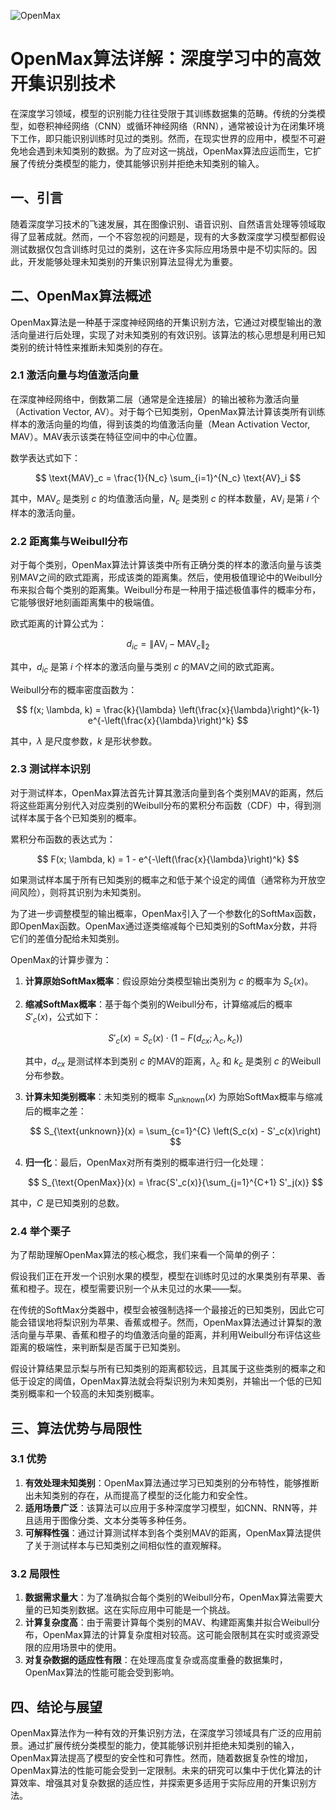 ![OpenMax](BigModel/OpenMax/OpenMax.png)
# OpenMax算法详解：深度学习中的高效开集识别技术

在深度学习领域，模型的识别能力往往受限于其训练数据集的范畴。传统的分类模型，如卷积神经网络（CNN）或循环神经网络（RNN），通常被设计为在闭集环境下工作，即只能识别训练时见过的类别。然而，在现实世界的应用中，模型不可避免地会遇到未知类别的数据。为了应对这一挑战，OpenMax算法应运而生，它扩展了传统分类模型的能力，使其能够识别并拒绝未知类别的输入。

## 一、引言

随着深度学习技术的飞速发展，其在图像识别、语音识别、自然语言处理等领域取得了显著成就。然而，一个不容忽视的问题是，现有的大多数深度学习模型都假设测试数据仅包含训练时见过的类别，这在许多实际应用场景中是不切实际的。因此，开发能够处理未知类别的开集识别算法显得尤为重要。

## 二、OpenMax算法概述

OpenMax算法是一种基于深度神经网络的开集识别方法，它通过对模型输出的激活向量进行后处理，实现了对未知类别的有效识别。该算法的核心思想是利用已知类别的统计特性来推断未知类别的存在。

### 2.1 激活向量与均值激活向量

在深度神经网络中，倒数第二层（通常是全连接层）的输出被称为激活向量（Activation Vector, AV）。对于每个已知类别，OpenMax算法计算该类所有训练样本的激活向量的均值，得到该类的均值激活向量（Mean Activation Vector, MAV）。MAV表示该类在特征空间中的中心位置。

数学表达式如下：

$$
\text{MAV}_c = \frac{1}{N_c} \sum_{i=1}^{N_c} \text{AV}_i
$$

其中，$\text{MAV}_c$ 是类别 $c$ 的均值激活向量，$N_c$ 是类别 $c$ 的样本数量，$\text{AV}_i$ 是第 $i$ 个样本的激活向量。

### 2.2 距离集与Weibull分布

对于每个类别，OpenMax算法计算该类中所有正确分类的样本的激活向量与该类别MAV之间的欧式距离，形成该类的距离集。然后，使用极值理论中的Weibull分布来拟合每个类别的距离集。Weibull分布是一种用于描述极值事件的概率分布，它能够很好地刻画距离集中的极端值。

欧式距离的计算公式为：

$$
d_{ic} = \|\text{AV}_i - \text{MAV}_c\|_2
$$

其中，$d_{ic}$ 是第 $i$ 个样本的激活向量与类别 $c$ 的MAV之间的欧式距离。

Weibull分布的概率密度函数为：

$$
f(x; \lambda, k) = \frac{k}{\lambda} \left(\frac{x}{\lambda}\right)^{k-1} e^{-\left(\frac{x}{\lambda}\right)^k}
$$

其中，$\lambda$ 是尺度参数，$k$ 是形状参数。

### 2.3 测试样本识别

对于测试样本，OpenMax算法首先计算其激活向量到各个类别MAV的距离，然后将这些距离分别代入对应类别的Weibull分布的累积分布函数（CDF）中，得到测试样本属于各个已知类别的概率。

累积分布函数的表达式为：

$$
F(x; \lambda, k) = 1 - e^{-\left(\frac{x}{\lambda}\right)^k}
$$

如果测试样本属于所有已知类别的概率之和低于某个设定的阈值（通常称为开放空间风险），则将其识别为未知类别。

为了进一步调整模型的输出概率，OpenMax引入了一个参数化的SoftMax函数，即OpenMax函数。OpenMax通过逐类缩减每个已知类别的SoftMax分数，并将它们的差值分配给未知类别。

OpenMax的计算步骤为：

1. **计算原始SoftMax概率**：假设原始分类模型输出类别为 $c$ 的概率为 $S_c(x)$。
2. **缩减SoftMax概率**：基于每个类别的Weibull分布，计算缩减后的概率 $S'_c(x)$，公式如下：
   
   $$
   S'_c(x) = S_c(x) \cdot \left(1 - F(d_{cx}; \lambda_c, k_c)\right)
   $$
   
   其中，$d_{cx}$ 是测试样本到类别 $c$ 的MAV的距离，$\lambda_c$ 和 $k_c$ 是类别 $c$ 的Weibull分布参数。

3. **计算未知类别概率**：未知类别的概率 $S_{\text{unknown}}(x)$ 为原始SoftMax概率与缩减后的概率之差：

   $$
   S_{\text{unknown}}(x) = \sum_{c=1}^{C} \left(S_c(x) - S'_c(x)\right)
   $$

4. **归一化**：最后，OpenMax对所有类别的概率进行归一化处理：

   $$
   S_{\text{OpenMax}}(x) = \frac{S'_c(x)}{\sum_{j=1}^{C+1} S'_j(x)}
   $$

其中，$C$ 是已知类别的总数。

### 2.4 举个栗子

为了帮助理解OpenMax算法的核心概念，我们来看一个简单的例子：

假设我们正在开发一个识别水果的模型，模型在训练时见过的水果类别有苹果、香蕉和橙子。现在，模型需要识别一个从未见过的水果——梨。

在传统的SoftMax分类器中，模型会被强制选择一个最接近的已知类别，因此它可能会错误地将梨识别为苹果、香蕉或橙子。然而，OpenMax算法通过计算梨的激活向量与苹果、香蕉和橙子的均值激活向量的距离，并利用Weibull分布评估这些距离的极端性，来判断梨是否属于已知类别。

假设计算结果显示梨与所有已知类别的距离都较远，且其属于这些类别的概率之和低于设定的阈值，OpenMax算法就会将梨识别为未知类别，并输出一个低的已知类别概率和一个较高的未知类别概率。

## 三、算法优势与局限性

### 3.1 优势

1. **有效处理未知类别**：OpenMax算法通过学习已知类别的分布特性，能够推断出未知类别的存在，从而提高了模型的泛化能力和安全性。
2. **适用场景广泛**：该算法可以应用于多种深度学习模型，如CNN、RNN等，并且适用于图像分类、文本分类等多种任务。
3. **可解释性强**：通过计算测试样本到各个类别MAV的距离，OpenMax算法提供了关于测试样本与已知类别之间相似性的直观解释。

### 3.2 局限性

1. **数据需求量大**：为了准确拟合每个类别的Weibull分布，OpenMax算法需要大量的已知类别数据。这在实际应用中可能是一个挑战。
2. **计算复杂度高**：由于需要计算每个类别的MAV、构建距离集并拟合Weibull分布，OpenMax算法的计算复杂度相对较高。这可能会限制其在实时或资源受限的应用场景中的使用。
3. **对复杂数据的适应性有限**：在处理高度复杂或高度重叠的数据集时，OpenMax算法的性能可能会受到影响。

## 四、结论与展望

OpenMax算法作为一种有效的开集识别方法，在深度学习领域具有广泛的应用前景。通过扩展传统分类模型的能力，使其能够识别并拒绝未知类别的输入，OpenMax算法提高了模型的安全性和可靠性。然而，随着数据复杂性的增加，OpenMax算法的性能可能会受到一定限制。未来的研究可以集中于优化算法的计算效率、增强其对复杂数据的适应性，并探索更多适用于实际应用的开集识别方法。

